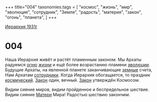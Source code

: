 +++
title="004"
taxonomies.tags = [
"космос",
"жизнь",
"мир",
"эволюция",
"сотрудник",
"Земля",
"радость",
"материя",
"закон",
"огонь",
"планета",
]
+++

[Иерархия 1931г](/agni/19312)

# 004
Наша Иерархия живёт и растёт пламенным законом. Мы Архаты радуемся [огню](/tags/огонь) [жизни](/tags/жизнь) и ещё более возрастанию пламени [эволюции](/tags/эволюция). Будущие Архаты, на явленной планете заканчивающие [земные](/tags/Земля) счета, Нам Архатам [сотрудники](/tags/сотрудник). Когда Иерархия обогащается, то праздник [космический](/tags/космос). [Закон](/tags/закон) один, вечный. [Закон](/tags/закон) утверждён Космосом.   

Видим сияние миров, видим пройденное и беспредельное шествие. Видим сияние [Матери](/tags/материя) Мира! Радостью шествию закончим.   

